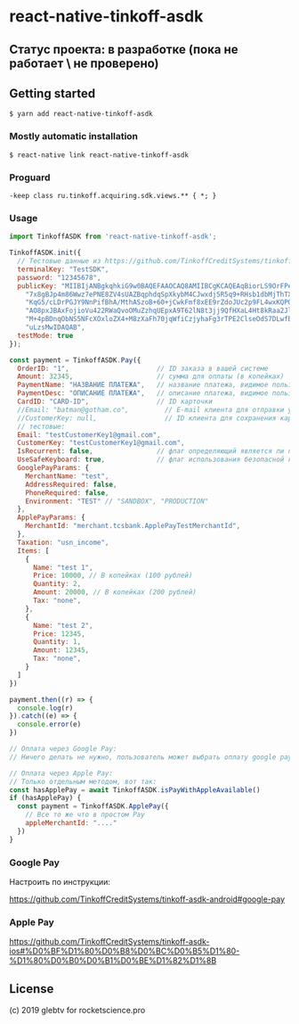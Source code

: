 # react-native-tinkoff-asdk

## Статус проекта: в разработке (пока не работает \ не проверено)

## Getting started

`$ yarn add react-native-tinkoff-asdk`

### Mostly automatic installation

`$ react-native link react-native-tinkoff-asdk`

### Proguard

```
-keep class ru.tinkoff.acquiring.sdk.views.** { *; }
```

### Usage
```javascript
import TinkoffASDK from 'react-native-tinkoff-asdk';

TinkoffASDK.init({
  // Тестовые данные из https://github.com/TinkoffCreditSystems/tinkoff-asdk-android/blob/9c7d1727f2ba5d715f240e0be6e4a0fd8b88a1db/sample/src/main/java/ru/tinkoff/acquiring/sample/SessionParams.java
  terminalKey: "TestSDK",
  password: "12345678",
  publicKey: "MIIBIjANBgkqhkiG9w0BAQEFAAOCAQ8AMIIBCgKCAQEAqBiorLS9OrFPezixO5lSsF+HiZPFQWDO\n" +
    "7x8gBJp4m86Wwz7ePNE8ZV4sUAZBqphdqSpXkybM4CJwxdj5R5q9+RHsb1dbMjThTXniwPpJdw4W\n" +
    "KqG5/cLDrPGJY9NnPifBhA/MthASzoB+60+jCwkFmf8xEE9rZdoJUc2p9FL4wxKQPOuxCqL2iWOx\n" +
    "AO8pxJBAxFojioVu422RWaQvoOMuZzhqUEpxA9T62lN8t3jj9QfHXaL4Ht8kRaa2JlaURtPJB5iB\n" +
    "M+4pBDnqObNS5NFcXOxloZX4+M8zXaFh70jqWfiCzjyhaFg3rTPE2ClseOdS7DLwfB2kNP3K0GuP\n" +
    "uLzsMwIDAQAB",
  testMode: true
});

const payment = TinkoffASDK.Pay({
  OrderID: "1",                      // ID заказа в вашей системе
  Amount: 32345,                     // сумма для оплаты (в копейках)
  PaymentName: "НАЗВАНИЕ ПЛАТЕЖА",   // название платежа, видимое пользователю
  PaymentDesc: "ОПИСАНИЕ ПЛАТЕЖА",   // описание платежа, видимое пользователю
  CardID: "CARD-ID",                 // ID карточки
  //Email: "batman@gotham.co",         // E-mail клиента для отправки уведомления об оплате
  //CustomerKey: null,                 // ID клиента для сохранения карты
  // тестовые:
  Email: "testCustomerKey1@gmail.com",
  CustomerKey: "testCustomerKey1@gmail.com",
  IsRecurrent: false,                // флаг определяющий является ли платеж рекуррентным [1]
  UseSafeKeyboard: true,             // флаг использования безопасной клавиатуры [2]
  GooglePayParams: {
    MerchantName: "test",
    AddressRequired: false,
    PhoneRequired: false,
    Environment: "TEST" // "SANDBOX", "PRODUCTION"
  },
  ApplePayParams: {
    MerchantId: "merchant.tcsbank.ApplePayTestMerchantId",
  },
  Taxation: "usn_income",
  Items: [
    {
      Name: "test 1",
      Price: 10000, // В копейках (100 рублей)
      Quantity: 2,
      Amount: 20000, // В копейках (200 рублей)
      Tax: "none",
    },
    {
      Name: "test 2",
      Price: 12345,
      Quantity: 1,
      Amount: 12345,
      Tax: "none",
    }
  ]
})

payment.then((r) => {
  console.log(r)
}).catch((e) => {
  console.error(e)
})

// Оплата через Google Pay:
// Ничего делать не нужно, пользователь может выбрать оплату google pay на экране оплаты

// Оплата через Apple Pay:
// Только отдельным методом, вот так:
const hasApplePay = await TinkoffASDK.isPayWithAppleAvailable()
if (hasApplePay) {
  const payment = TinkoffASDK.ApplePay({
    // Все то же что в простом Pay
    appleMerchantId: "...."
  })
}
```

### Google Pay

Настроить по инструкции:

https://github.com/TinkoffCreditSystems/tinkoff-asdk-android#google-pay

### Apple Pay

https://github.com/TinkoffCreditSystems/tinkoff-asdk-ios#%D0%BF%D1%80%D0%B8%D0%BC%D0%B5%D1%80-%D1%80%D0%B0%D0%B1%D0%BE%D1%82%D1%8B

## License

(c) 2019 glebtv for rocketscience.pro

